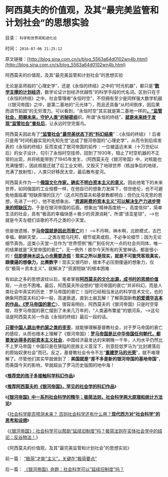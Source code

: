 # 阿西莫夫的价值观，及其“最完美监管和计划社会”的思想实验

目录： `科学和世界观和进化论` 

时间： `2016-07-06 21:25:12` 

原文链接：[http://blog.sina.com.cn/s/blog_5563a64d0102wn4b.html](http://blog.sina.com.cn/s/blog_5563a64d0102wn4b.html)

阿西莫夫的价值观，及其“最完美监管和计划社会”的思想实验

无论是巫师般的“心理史学”，还是《永恒的终结》之中的“时光机器”，都只是“[**数学支撑的计划经济**](../../../2011/2/8/为什么引入数学的“经济学”都是伪科学？.md)，数学论证计划经济优越性”的科学手段的代名词。区别只在于《永恒的终结》之中，社会管理者“永恒时空”，不但拥有至少是同样强大数学机器（《银河帝国》之中，是第二基地的“元光体”），而且还具备“从时间倒序，因后果而调节前因”的无穷潜力。可以看到，“永恒时空”其实就是第二基地一样的[**，“监管社会，把握未来，守护人类”的秘密组**](../../../2013/1/3/监管的社会和联邦的社会.md)织。所谓“永恒的终结”，[**就是未来终于发现“监管社会”害处后**](../../../2013/12/15/左派中都有着“监管社会，调控天下”的预设结论.md)，让永远时空完蛋鸟。

阿西莫夫因此有了[**“监管社会”最完美状态下的“科幻结果**](../../../2013/1/3/政府监管社会，就是国家主义.md)”：《永恒的终结》！后者只是用“时间机器实现的先知先觉”达成了银河帝国的“心理史学”，从而令到后续发表的《永恒的终结》反而变成了银河帝国的前传：一位被遥远末来（十万世纪以后）的女子设计，勾引了永恒时空技师，回到了1930年，阻止了时空机器的不正常的出现，并将核能带到了1945年发生，（阿西莫夫在《银河帝国》中，对核能也充满憧憬），因此核能迁就了后工业文明，又毁灭了地球世界（核战争后的地球，充满了放射性），人类只好移民太空，最后散布星河。

阿西莫夫作为一个[**俄国文化作家，确实不明白资本主义的意义**](../../../2014/6/24/基督教反对人权，反对社区主义；.md)。因此他笔下的未来世界，如同俄国的工业规模一样，在他自已的想象力发挥下，惊世绝伦，也不可避免地面临着“短缺原理的压力”（这点阿西莫夫和基督教都明白；但仍比马克思的思想，先进了一代），他不能想象出，“[**资源耗费的资本主义”可以解决生产力进步带来的短缺压力**](../../../2013/3/9/资本主义的“替代发现”创新机理，社会主义无法具备.md)，于是在银河帝国的后面，想象出“精神高度统一，高度信仰”，简单生活的社会，具有“极高的幸福快感＋极少的资源消耗”，所谓“该亚星球”，——>也就是今天左棍们讴歌的不丹之类的小天堂。

但是很遗憾，罗[**马帝国就是因此而衰亡**](../../../2012/7/25/罗马帝国的财政危机和公民福利制度.md)的！
——>不丹啊，神木啊，北欧模式，古巴幸福，朝鲜天堂，……之类左棍乌托邦，细节或真或假，不必争论细节；因为无论细节真伪，这类小天堂一旦作为“世界惯例”推广到任何大一点的社会共同体，唯一的结果就是“天堂帝国的衰亡”，无一例外！故尔今天所有的天堂神话，都是很小的！[**但即便神木这么小也需要造假**](../../../2010/10/8/免去郭宝成党内外职务以示鼓励.md)！**现实之所以是现实，就是不可能凭客观真实，跟傻逼的想像力，比赛数字**！现实又很巧妙，根本不必压倒傻逼的想象力，仅仅“极简＝资本主义”，就解决了“资源短缺”的根本困难

有如此之多的思想波纹以后，笔者掌握[**阿西莫夫的文化出源，成书时的思想价值**](../../../2009/5/23/推荐您的孩子多接触科学科幻作品.md)观，一点也不困难。最后，阿西莫夫所设想的“银河帝国的衰亡”并非科幻，而是人类社会中真实的历史：罗马帝国的衰亡！当时已经相当发达的科学技术文化，也的确象阿西莫夫科幻中一般，高速衰退，直到土崩瓦解！了解英国新教[**的爱德华吉本的作品，《罗马帝国的衰亡**](http://blog.sina.com.cn/u/5563a64d0102dsql)》，很容易明白，阿西莫夫的《银河帝国》只是时空穿梭，将罗马帝国的衰亡摆到了未来几万年的，“人类遍布繁星”的银河系，——>这句话是阿西莫夫另一作品《永恒的终结》最后一段的话。

[**只要中国人跳出李约瑟之类的歪歪**](../../../2010/5/31/中国历史上从来没有领先过.md)，就能够理解基督教社会，对于罗马帝国的衰亡的感叹，从而也根本上理解了《银河帝国》：[**罗马帝国是比中华帝国任何朝代，都要发达得多的前资本主义社会**](../../../2010/8/13/罗马帝国真正接近资本主义.md)，中国经济最发达的宋朝晚一千年，人均水平仍然比不上罗马帝国！中国只是在狭隘的民族主义意淫下，刻意贬低罗马为“比封建落后的原始奴隶社会”而已。反之，基督教社会令令不忘“[**重建罗马的光荣**](../../../2012/7/20/“我们都是罗马人！”.md)”，就不难理解了。尽管他们其实早就做到了：**美国就是“差不多是新的银河帝国的基地帝国**”，而美国今天的影响，早就超出了罗马历史版图的地中海！

《[**推荐您的孩子多接触科学科幻作品**](../../../2009/5/23/推荐您的孩子多接触科学科幻作品.md)》

《[**推荐阿西莫夫的《银河帝国》，罕见的社会学的科幻作品**](../../../2016/7/2/推荐阿西莫夫的《银河帝国》，罕见的社会学的科幻作品；.md)》

《[**《银河帝国》中一系列社会科学的精华；极简法则，社会科学两大原理和统计方法论**](../../../2016/7/3/《银河帝国》中一系列社会科学的精华；.md)》

《[社会科学能否预测未来？
否则社会科学还有什么用？**现代西方对“社会科学”的思考和设想**](../../../2016/7/4/社会科学能否预测未来？如果不能，社会科学还有什么用？.md)》

《[《银河帝国》：社会科学可以帮助“延续旧制度”吗？极简法则在实体社会学中的结论：反谷物法！](../../../2016/7/5/《银河帝国》命题：社会科学可以“延续旧制度”吗？.md)》

《阿西莫夫的价值观，及其“最完美监管和计划社会”的思想实验》

前一篇： [“极简”才能“主义”，关键在“极简要点”](../../../2016/7/10/“极简”才能“主义”，关键在“极简要点”.md)

后一篇： [《银河帝国》命题：社会科学可以“延续旧制度”吗？](../../../2016/7/5/《银河帝国》命题：社会科学可以“延续旧制度”吗？.md)

